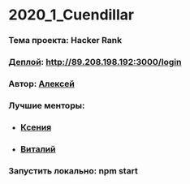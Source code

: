 # 2020_1_Cuendillar

### Тема проекта: Hacker Rank

### [Деплой](http://89.208.198.192:3000/login): http://89.208.198.192:3000/login

### Автор: [Алексей](https://github.com/AlekseySirmais7)

### Лучшие менторы:
+ ### [Ксения](https://github.com/dreamofdark)
+ ### [Виталий](https://github.com/ValeryBMSTU)

### Запустить локально: npm start
